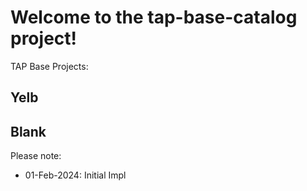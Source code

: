 # Welcome to the tap-base-catalog project!

TAP Base Projects:

## Yelb
## Blank


Please note:
* 01-Feb-2024: Initial Impl

